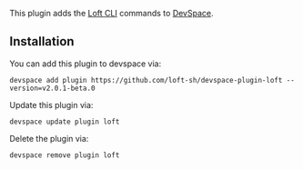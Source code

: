 This plugin adds the [Loft CLI](https://github.com/loft-sh/loft) commands to [DevSpace](https://devspace.sh/). 

## Installation

You can add this plugin to devspace via:
```
devspace add plugin https://github.com/loft-sh/devspace-plugin-loft --version=v2.0.1-beta.0
```

Update this plugin via:
```
devspace update plugin loft
```

Delete the plugin via:
```
devspace remove plugin loft
```
